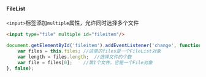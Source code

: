 #### FileList

`<input>`标签添加`multiple`属性，允许同时选择多个文件

```html
<input type="file" multiple id="fileitem"/>
```

```javascript
document.getElementById('fileitem').addEventListener('change', function(e) {
    var files = this.files; //这里的files是一个FileList对象
    var length = files.length;  //选择文件的个数
    var file = files[0];    //第1个文件，它是一个File对象
}, false);
```
